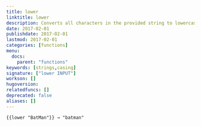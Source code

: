 ```yaml
---
title: lower
linktitle: lower
description: Converts all characters in the provided string to lowercase.
date: 2017-02-01
publishdate: 2017-02-01
lastmod: 2017-02-01
categories: [functions]
menu:
  docs:
    parent: "functions"
keywords: [strings,casing]
signature: ["lower INPUT"]
workson: []
hugoversion:
relatedfuncs: []
deprecated: false
aliases: []
---
```


```
{{lower "BatMan"}} → "batman"
```
